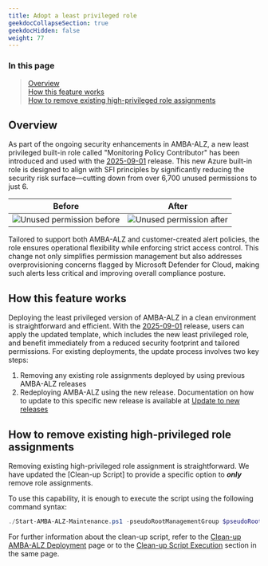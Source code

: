 ```yaml
---
title: Adopt a least privileged role
geekdocCollapseSection: true
geekdocHidden: false
weight: 77
---
```


### In this page

> [Overview](#overview) </br>
> [How this feature works](#how-this-feature-works) </br>
> [How to remove existing high-privileged role assignments](#how-to-remove-existing-high-privileged-role-assignments) </br>

## Overview

As part of the ongoing security enhancements in AMBA-ALZ, a new least privileged built-in role called "Monitoring Policy Contributor" has been introduced and used with the [2025-09-01](../../Overview/Whats-New#2025-09-01) release. This new Azure built-in role is designed to align with SFI principles by significantly reducing the security risk surface—cutting down from over 6,700 unused permissions to just 6.

| Before                                                                | After                                                               |
| --------------------------------------------------------------------- | ------------------------------------------------------------------- |
| ![Unused permission before](../../media/UnusedPermissions_Before.png) | ![Unused permission after](../../media/UnusedPermissions_After.png) |

Tailored to support both AMBA-ALZ and customer-created alert policies, the role ensures operational flexibility while enforcing strict access control. This change not only simplifies permission management but also addresses overprovisioning concerns flagged by Microsoft Defender for Cloud, making such alerts less critical and improving overall compliance posture.

## How this feature works

Deploying the least privileged version of AMBA-ALZ in a clean environment is straightforward and efficient. With the [2025-09-01](../../Overview/Whats-New#2025-09-01) release, users can apply the updated template, which includes the new least privileged role, and benefit immediately from a reduced security footprint and tailored permissions. For existing deployments, the update process involves two key steps:

1. Removing any existing role assignments deployed by using previous AMBA-ALZ releases
2. Redeploying AMBA-ALZ using the new release. Documentation on how to update to this specific new release is available at [Update to new releases](../../HowTo/UpdateToNewReleases/Update_to_release_2025-09-01)

## How to remove existing high-privileged role assignments

Removing existing high-privileged role assignment is straightforward. We have updated the [Clean-up Script] to provide a specific option to ***only*** remove role assignments.

To use this capability, it is enough to execute the script using the following command syntax:

```powershell
./Start-AMBA-ALZ-Maintenance.ps1 -pseudoRootManagementGroup $pseudoRootManagementGroup -cleanItems RoleAssignments
```

For further information about the clean-up script, refer to the [Clean-up AMBA-ALZ Deployment](../Cleaning-up-a-Deployment) page or to the [Clean-up Script Execution](../Cleaning-up-a-Deployment#clean-up-script-execution) section in the same page.
